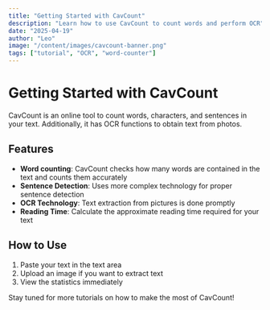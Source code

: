 ```yaml
---
title: "Getting Started with CavCount"
description: "Learn how to use CavCount to count words and perform OCR"
date: "2025-04-19"
author: "Leo"
image: "/content/images/cavcount-banner.png"
tags: ["tutorial", "OCR", "word-counter"]
---
```


# Getting Started with CavCount

CavCount is an online tool to count words, characters, and sentences in your text. Additionally, it has OCR functions to obtain text from photos.

## Features

- **Word counting**: CavCount checks how many words are contained in the text and counts them accurately
- **Sentence Detection**: Uses more complex technology for proper sentence detection
- **OCR Technology**: Text extraction from pictures is done promptly
- **Reading Time**: Calculate the approximate reading time required for your text

## How to Use

1. Paste your text in the text area
2. Upload an image if you want to extract text
3. View the statistics immediately

Stay tuned for more tutorials on how to make the most of CavCount!
